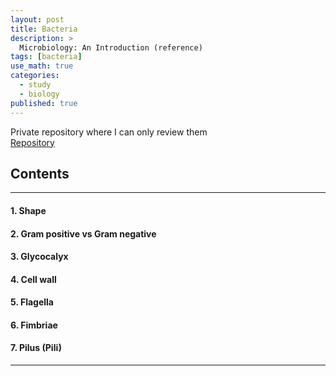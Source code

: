 ```yaml
---
layout: post
title: Bacteria
description: >
  Microbiology: An Introduction (reference)
tags: [bacteria]
use_math: true
categories:
  - study
  - biology
published: true
---
```

Private repository where I can only review them<br>
[Repository](https://github.com/hyun-jin891/hidden-post-hyunjin891-github-blog/blob/master/_posts/study/biology/2022-06-28-bacteria.md)

## Contents
------
#### 1. Shape
#### 2. Gram positive vs Gram negative
#### 3. Glycocalyx
#### 4. Cell wall
#### 5. Flagella
#### 6. Fimbriae
#### 7. Pilus (Pili)
-----
